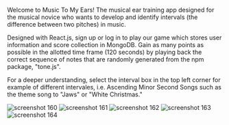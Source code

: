 Welcome to Music To My Ears! The musical ear training app designed for the musical novice who wants to develop 
and identify intervals (the difference between two pitches) in music. 

Designed with React.js, sign up or log in to play our game which stores user information and score collection in MongoDB. 
Gain as many points as possible in the allotted time frame (120 seconds) by playing back the correct sequence of notes that 
are randomly generated from the npm package, "tone.js".

For a deeper understanding, select the interval box in the top left corner for example of different intervales, i.e. Ascending
Minor Second Songs such as the theme song to "Jaws" or "White Christmas."


![screenshot 160](https://user-images.githubusercontent.com/38323356/47575459-26e44b80-d910-11e8-997c-57eeb718af21.png)
![screenshot 161](https://user-images.githubusercontent.com/38323356/47575461-26e44b80-d910-11e8-8f87-7e4baca14931.png)
![screenshot 162](https://user-images.githubusercontent.com/38323356/47575462-26e44b80-d910-11e8-9c58-296572fce1d6.png)
![screenshot 163](https://user-images.githubusercontent.com/38323356/47575464-26e44b80-d910-11e8-913f-33345a79c79d.png)
![screenshot 164](https://user-images.githubusercontent.com/38323356/47575465-26e44b80-d910-11e8-875c-6ae5bd71afd8.png)

